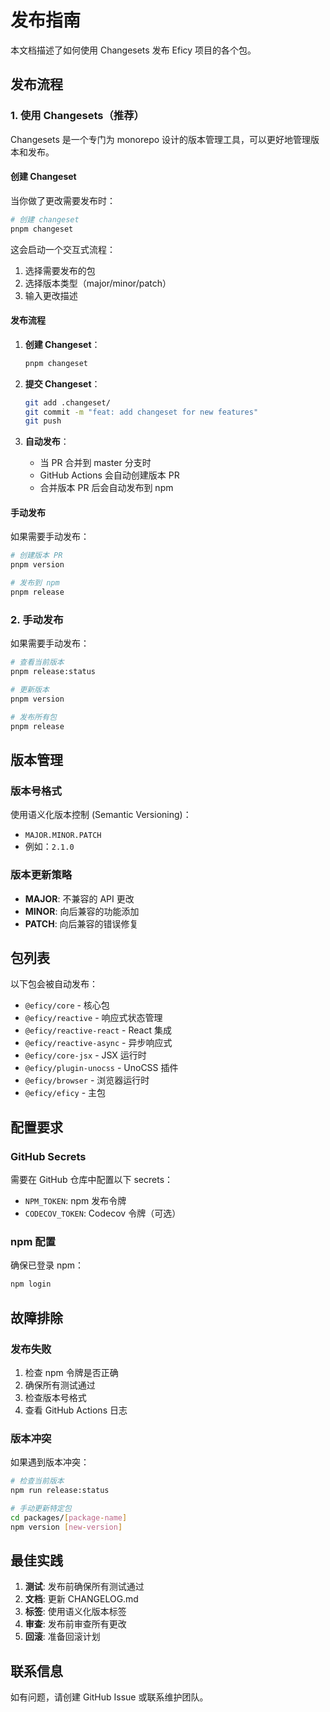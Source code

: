 # 发布指南

本文档描述了如何使用 Changesets 发布 Eficy 项目的各个包。

## 发布流程

### 1. 使用 Changesets（推荐）

Changesets 是一个专门为 monorepo 设计的版本管理工具，可以更好地管理版本和发布。

#### 创建 Changeset

当你做了更改需要发布时：

```bash
# 创建 changeset
pnpm changeset
```

这会启动一个交互式流程：
1. 选择需要发布的包
2. 选择版本类型（major/minor/patch）
3. 输入更改描述

#### 发布流程

1. **创建 Changeset**：
   ```bash
   pnpm changeset
   ```

2. **提交 Changeset**：
   ```bash
   git add .changeset/
   git commit -m "feat: add changeset for new features"
   git push
   ```

3. **自动发布**：
   - 当 PR 合并到 master 分支时
   - GitHub Actions 会自动创建版本 PR
   - 合并版本 PR 后会自动发布到 npm

#### 手动发布

如果需要手动发布：

```bash
# 创建版本 PR
pnpm version

# 发布到 npm
pnpm release
```

### 2. 手动发布

如果需要手动发布：

```bash
# 查看当前版本
pnpm release:status

# 更新版本
pnpm version

# 发布所有包
pnpm release
```

## 版本管理

### 版本号格式

使用语义化版本控制 (Semantic Versioning)：

- `MAJOR.MINOR.PATCH`
- 例如：`2.1.0`

### 版本更新策略

- **MAJOR**: 不兼容的 API 更改
- **MINOR**: 向后兼容的功能添加
- **PATCH**: 向后兼容的错误修复

## 包列表

以下包会被自动发布：

- `@eficy/core` - 核心包
- `@eficy/reactive` - 响应式状态管理
- `@eficy/reactive-react` - React 集成
- `@eficy/reactive-async` - 异步响应式
- `@eficy/core-jsx` - JSX 运行时
- `@eficy/plugin-unocss` - UnoCSS 插件
- `@eficy/browser` - 浏览器运行时
- `@eficy/eficy` - 主包

## 配置要求

### GitHub Secrets

需要在 GitHub 仓库中配置以下 secrets：

- `NPM_TOKEN`: npm 发布令牌
- `CODECOV_TOKEN`: Codecov 令牌（可选）

### npm 配置

确保已登录 npm：

```bash
npm login
```

## 故障排除

### 发布失败

1. 检查 npm 令牌是否正确
2. 确保所有测试通过
3. 检查版本号格式
4. 查看 GitHub Actions 日志

### 版本冲突

如果遇到版本冲突：

```bash
# 检查当前版本
npm run release:status

# 手动更新特定包
cd packages/[package-name]
npm version [new-version]
```

## 最佳实践

1. **测试**: 发布前确保所有测试通过
2. **文档**: 更新 CHANGELOG.md
3. **标签**: 使用语义化版本标签
4. **审查**: 发布前审查所有更改
5. **回滚**: 准备回滚计划

## 联系信息

如有问题，请创建 GitHub Issue 或联系维护团队。
